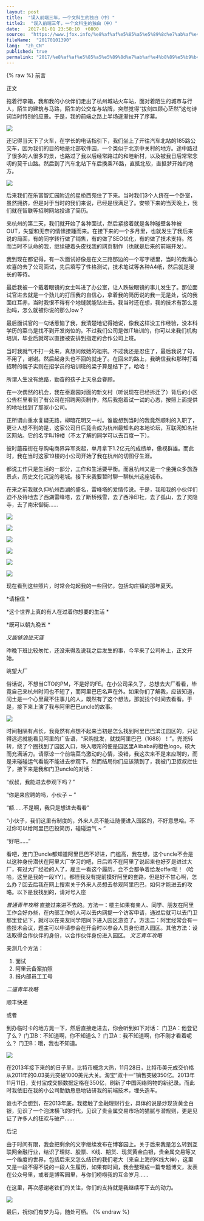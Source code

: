 ```yaml
---
layout: post
title:  "误入前端三年，一个文科生的独白（中）"
title2:  "误入前端三年，一个文科生的独白（中）"
date:   2017-01-01 23:58:10  +0800
source:  "https://www.jfox.info/%e8%af%af%e5%85%a5%e5%89%8d%e7%ab%af%e4%b8%89%e5%b9%b4%e4%b8%80%e4%b8%aa%e6%96%87%e7%a7%91%e7%94%9f%e7%9a%84%e7%8b%ac%e7%99%bd%e4%b8%ad.html"
fileName:  "20170101390"
lang:  "zh_CN"
published: true
permalink: "2017/%e8%af%af%e5%85%a5%e5%89%8d%e7%ab%af%e4%b8%89%e5%b9%b4%e4%b8%80%e4%b8%aa%e6%96%87%e7%a7%91%e7%94%9f%e7%9a%84%e7%8b%ac%e7%99%bd%e4%b8%ad.html"
---
```

{% raw %}
前言

正文

拖着行李箱，我和我的小伙伴们走出了杭州城站火车站，面对着陌生的城市与行人，陌生的建筑与马路，陌生的公交车与站牌，突然觉得“拔剑四顾心茫然”这句诗词当时特别的应景。于是，我的前端之路上半场逐渐拉开了序幕。

![](195b0af.jpg)

还记得当天下了火车，在学长的电话指引下，我们坐上了开往汽车北站的185路公交车，因为我们的目的地是北部软件园，一个类似于北京中关村的地方。途中路过了很多的人很多的景，也路过了我以后经常路过的和睦新村，以及被我日后常常念叨的莫干山路。然后到了汽车北站下车后换乘76路，直抵北软，直抵梦开始的地方。

![](fd0af6a.jpg)

后来我们在乐富智汇园附近的星桥西苑住了下来。当时我们3个人挤在一个卧室，虽然拥挤，但是对于当时的我们来说，已经是很满足了。安顿下来的当天晚上，我们就在智联等招聘网站投递了简历。

来杭州的第二天，我们就开始了各种面试，然后紧接着就是各种碰壁各种被OUT，失望和无奈的情愫接踵而来。在接下来的一个多月里，也就发生了我后来说的局面，有的同学转行做了销售，有的做了SEO优化，有的做了技术支持。然而当时不认命的我，继续硬着头皮找我的网页制作（也就是后来的前端开发）。

我到现在都记得，有一次面试好像是在文三路那边的一个写字楼里，当时的我满心欢喜的去了公司面试，先后填写了性格测试，技术笔试等各种A4纸，然后就是漫长的等待。

最后我被一个戴着眼镜的女士叫进了办公室，让人跌破眼镜的事儿发生了。那位面试官进去就是一个劲儿的打压我的自信心，拿着我的简历说的我一无是处，说的我面红耳赤，当时我恨不得有个地缝就能钻进去。我当时还在想，我的技术有那么差劲吗，怎么就被你说的那么low？

最后面试官的一句话惹恼了我，我清楚地记得她说，像我这样没工作经验，没本科学历的菜鸟是找不到开发岗位的。不过我们公司是做IT培训的，你可以来我们机构培训，毕业后就可以直接被安排到指定的合作公司上班。

当时我就气不打一处来，真想问候她的祖宗。不过我还是忍住了，最后我说了句，不用了，谢谢。然后起身头也不回的就走了。在回来的路上，我确信我和那种打着招聘的幌子实则在招学员的培训班的梁子算是结下了，哈哈！

所谓人生没有绝路，勤奋的孩子上天总会眷顾。

在一次偶然的机会，我在泰嘉园对面的新文村（听说现在已经拆迁了）背后的小区公告栏里看到了有公司在招聘网页制作，然后我抱着试一试的心态，按照上面提供的地址找到了那家小公司。

正所谓山重水复疑无路，柳暗花明又一村。谁能想到当时的我竟然顺利的入职了，更让人想不到的是，这家公司日后竟会成为杭州最知名的本地论坛，互联网知名社区网站。它的名字叫19楼（不太了解的同学可以去百度一下）。

彼时蘑菇街在导购电商界异军突起，单月拿下1.2亿元的成绩单，傲视群雄。而此时，我在当时这家19楼的小公司开始了我在杭州的切图仔生涯。

都说工作只是生活的一部分，工作和生活要平衡。而且杭州又是一个坐拥众多旅游景点，历史文化沉淀的老城。接下来我要暂时聊一聊杭州这座城市。

在来之前我就久仰杭州西湖的盛名，雷峰塔的爱情传说。于是，我和我的小伙伴们迫不及待地去了西湖雷峰塔，去了断桥残雪，去了西泠印社，去了孤山，去了灵隐寺，去了南宋御街……

![](5c4a4cc.jpg)

![](c91ddc2.jpg)

![](c6279ea.jpg)

![](aa3c126.jpg)

![](34e9317.jpg)

![](537bc18.jpg)

现在看到这些照片，时常会勾起我的一些回忆，包括勾庄镇的那年夏天。

*请相信
*

*这个世界上真的有人在过着你想要的生活
*

*既可以朝九晚五
*

*又能够浪迹天涯*

昨晚下班比较匆忙，还没来得及说我之后发生的事，今早来了公司补上，正文开始。

眺望大厂 

俗话说，不想当CTO的PM，不是好的FE。在小公司呆久了，总想去大厂看看，毕竟自己来杭州时间也不短了，而阿里巴巴名声在外。如果你们了解我，应该知道，闰土是一个心里藏不住事儿的人，既然有了这个想法，那就找个时间去看看。于是，接下来上演了我与阿里巴巴uncle的故事。

![](6ff1746.jpg)

时间相隔有点长，我竟然有点想不起来当初是怎么找到阿里巴巴滨江园区的，只记得远远就能看见阿里的广告语，“采购批发，就找阿里巴巴（1688）！”。兜兜转转，绕了个圈找到了园区入口，映入眼帘的便是园区里Alibaba的橙色logo，硕大而充满活力。请原谅一个前端菜鸟激动的心情，没错，我这次来不是来应聘的，而是来碰碰运气看能不能进去参观下。然而结局你们应该猜到了，我被门卫叔叔拦住了，接下来是我和门卫uncle的对话：

“叔叔，我能进去参观下吗？”

“你是来应聘的吗，小伙子 ~ ”

“额……不是啊，我只是想进去看看”

“小伙子，我们这里有制度的，外来人员不能让随便进入园区的，不好意思哈。不过你可以给阿里巴巴投简历，碰碰运气 ~ “

“好吧……”

看吧，连门卫uncle都知道阿里巴巴不好进，门槛高，我在想，这个uncle不会是以这种身份潜伏在阿里大厂学习的吧，日后若不在阿里了说起来也好歹是进过大厂，有过大厂经验的人了，雇主一看这个履历，会不会都争着给发offer呢！（哈哈，这里是我的一段YY）。都怪我没有提前摸好阿里的套路，但是好不甘心啊，怎么办？回去后我在网上搜索关于外来人员想去参观阿里巴巴，如何才能进去的攻略。以下是我找到的，请对号入座

*普通青年攻略*
直接过来进不去的。方法一：楼主如果有亲人、同学、朋友在阿里工作会好办些，在内部工作的人可以去内网提一个访客申请，通过后就可以去门卫那里登记下，就可以在亲友同学陪同下进入园区游览了。方法二：阿里经常会有一些技术会议，题主可以申请参会在开会时以参会人员身份进入园区。其他方法：设法取得合作伙伴的身份，以合作伙伴身份进入园区。
*文艺青年攻略*

亲测几个方法：
1. 面试
2. 阿里云备案拍照
3. 报内部员工工号

*二逼青年攻略*

顺丰快递 

或者

到办临时卡的地方晃一下，然后直接走进去，你会听到如下对话：
门卫A：他登记了么？
门卫B：不知道啊，你不知道么？
门卫A：我不知道啊，你不刚才看着呢么？
门卫B：哦，我也不知道。

 ![](0c5e710.jpg)

在2013年接下来的的日子里，比特币概念大热，11月28日，比特币美元成交价格从2011年的0.03美元突破1000美元大关。淘宝“双十一”销售突破350亿。2013年11月11日，支付宝成交额数据定格在350亿，刷新了中国网络购物的新纪录。而此时我依旧在我的小公司勤勤恳恳地钻研我的前端技术，埋头造车。

谁也不会想到，在2013年底，我接触了金融理财行业，具体的说是炒现货黄金白银，见识了一个泡沫横飞的时代，见识了贵金属交易市场的猫腻与潜规则，更是见证了许多人的狂欢与破产……

后记

由于时间有限，我会把剩余的文字继续发布在博客园上。关于后来我是怎么转到互联网金融行业，结识了理财、股票、K线、期货、现货黄金白银，贵金属交易等又一个维度的世界，包括后来又怎么结识的我们老大（来自上海的K线大神），这里又是一段不得不说的一段人生履历，如果有时间，我会整理成一篇专题博文，发表在公众号里，或者是博客园里，与你们唠唠我的互金岁月……

在这里，再次感谢老铁们的关注，你们的支持就是我继续写下去的动力。

![](e0a6187.jpg)

最后，祝你们有梦为马，随处可栖。
{% endraw %}